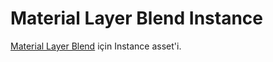 # Material Layer Blend Instance

[Material Layer Blend](../Material%20Layer%20Blend) için Instance asset'i.
